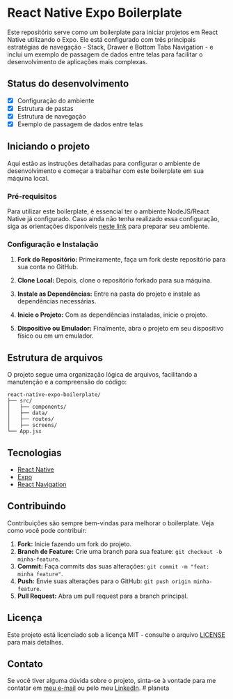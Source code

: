 # React Native Expo Boilerplate

Este repositório serve como um boilerplate para iniciar projetos em React Native utilizando o Expo. Ele está configurado com três principais estratégias de navegação - Stack, Drawer e Bottom Tabs Navigation - e inclui um exemplo de passagem de dados entre telas para facilitar o desenvolvimento de aplicações mais complexas.

## Status do desenvolvimento

- [x] Configuração do ambiente
- [x] Estrutura de pastas
- [x] Estrutura de navegação
- [x] Exemplo de passagem de dados entre telas

## Iniciando o projeto

Aqui estão as instruções detalhadas para configurar o ambiente de desenvolvimento e começar a trabalhar com este boilerplate em sua máquina local.

### Pré-requisitos

Para utilizar este boilerplate, é essencial ter o ambiente NodeJS/React Native já configurado. Caso ainda não tenha realizado essa configuração, siga as orientações disponíveis [neste link](https://www.notion.so/Windows-f715073fc7c446dbaaee2bc313f8741c) para preparar seu ambiente.

### Configuração e Instalação

1. **Fork do Repositório:** Primeiramente, faça um fork deste repositório para sua conta no GitHub.

2. **Clone Local:** Depois, clone o repositório forkado para sua máquina.

3. **Instale as Dependências:** Entre na pasta do projeto e instale as dependências necessárias.

4. **Inicie o Projeto:** Com as dependências instaladas, inicie o projeto.

5. **Dispositivo ou Emulador:** Finalmente, abra o projeto em seu dispositivo físico ou em um emulador.

## Estrutura de arquivos

O projeto segue uma organização lógica de arquivos, facilitando a manutenção e a compreensão do código:

```
react-native-expo-boilerplate/
├── src/
│   ├── components/
│   ├── data/
│   ├── routes/
│   ├── screens/
└── App.jsx
```

## Tecnologias

- [React Native](https://reactnative.dev/)
- [Expo](https://expo.dev/)
- [React Navigation](https://reactnavigation.org/)

## Contribuindo

Contribuições são sempre bem-vindas para melhorar o boilerplate. Veja como você pode contribuir:

1. **Fork:** Inicie fazendo um fork do projeto.
2. **Branch de Feature:** Crie uma branch para sua feature: `git checkout -b minha-feature`.
3. **Commit:** Faça commits das suas alterações: `git commit -m "feat: minha feature"`.
4. **Push:** Envie suas alterações para o GitHub: `git push origin minha-feature`.
5. **Pull Request:** Abra um pull request para a branch principal.

## Licença

Este projeto está licenciado sob a licença MIT - consulte o arquivo [LICENSE](LICENSE) para mais detalhes.

## Contato

Se você tiver alguma dúvida sobre o projeto, sinta-se à vontade para me contatar em [meu e-mail](mailto:dev.felipesantos@gmail.com) ou pelo meu [LinkedIn](https://www.linkedin.com/in/92felipesantos).
#   p l a n e t a  
 